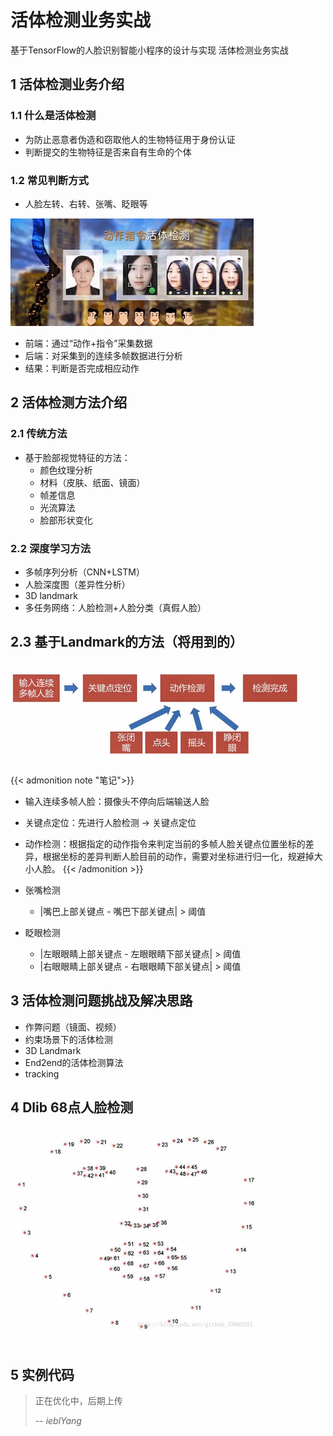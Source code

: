 # 活体检测业务实战


基于TensorFlow的人脸识别智能小程序的设计与实现 活体检测业务实战

<!--more-->

## 1 活体检测业务介绍

### 1.1 什么是活体检测

* 为防止恶意者伪造和窃取他人的生物特征用于身份认证
* 判断提交的生物特征是否来自有生命的个体

### 1.2 常见判断方式

* 人脸左转、右转、张嘴、眨眼等  

![Minion](/images/face/face11/1.jpg)

* 前端：通过“动作+指令”采集数据
* 后端：对采集到的连续多帧数据进行分析
* 结果：判断是否完成相应动作

## 2 活体检测方法介绍

### 2.1 传统方法

* 基于脸部视觉特征的方法：
	* 颜色纹理分析
	* 材料（皮肤、纸面、镜面）
	* 帧差信息
	* 光流算法
	* 脸部形状变化

### 2.2 深度学习方法

* 多帧序列分析（CNN+LSTM）
* 人脸深度图（差异性分析）
* 3D landmark
* 多任务网络：人脸检测+人脸分类（真假人脸）

## 2.3 基于Landmark的方法（将用到的）

![Minion](/images/face/face11/2.jpg)

{{< admonition note "笔记">}}
* 输入连续多帧人脸：摄像头不停向后端输送人脸
* 关键点定位：先进行人脸检测 -> 关键点定位
* 动作检测：根据指定的动作指令来判定当前的多帧人脸关键点位置坐标的差异，根据坐标的差异判断人脸目前的动作，需要对坐标进行归一化，规避掉大小人脸。
{{< /admonition >}}

* 张嘴检测
	* |嘴巴上部关键点 - 嘴巴下部关键点| > 阈值

* 眨眼检测
	* |左眼眼睛上部关键点 - 左眼眼睛下部关键点| > 阈值
	* |右眼眼睛上部关键点 - 右眼眼睛下部关键点| > 阈值

## 3 活体检测问题挑战及解决思路

* 作弊问题（镜面、视频）
* 约束场景下的活体检测
* 3D Landmark
* End2end的活体检测算法
* tracking

## 4 Dlib 68点人脸检测

![Minion](/images/face/face11/3.jpg)

## 5 实例代码

>
>正在优化中，后期上传
>
> -- _ieblYang_

